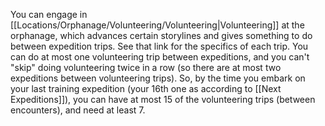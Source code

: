 You can engage in [[Locations/Orphanage/Volunteering/Volunteering|Volunteering]] at the orphanage, which advances certain storylines and gives something to do between expedition trips. See that link for the specifics of each trip. You can do at most one volunteering trip between expeditions, and you can't "skip" doing volunteering twice in a row (so there are at most two expeditions between volunteering trips). So, by the time you embark on your last training expedition (your 16th one as according to [[Next Expeditions]]), you can have at most 15 of the volunteering trips (between encounters), and need at least 7.